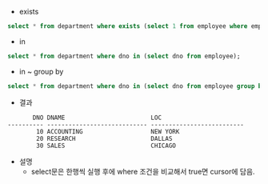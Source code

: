 * exists
```sql
select * from department where exists (select 1 from employee where employee.dno=department.dno);
```
* in
```sql
select * from department where dno in (select dno from employee);
```
* in ~ group by
```sql
select * from department where dno in (select dno from employee group by dno);
```
* 결과
```console
       DNO DNAME                        LOC
---------- ---------------------------- --------------------------
        10 ACCOUNTING                   NEW YORK
        20 RESEARCH                     DALLAS
        30 SALES                        CHICAGO
```
* 설명
  - select문은 한행씩 실행 후에 where 조건을 비교해서 true면 cursor에 담음.
